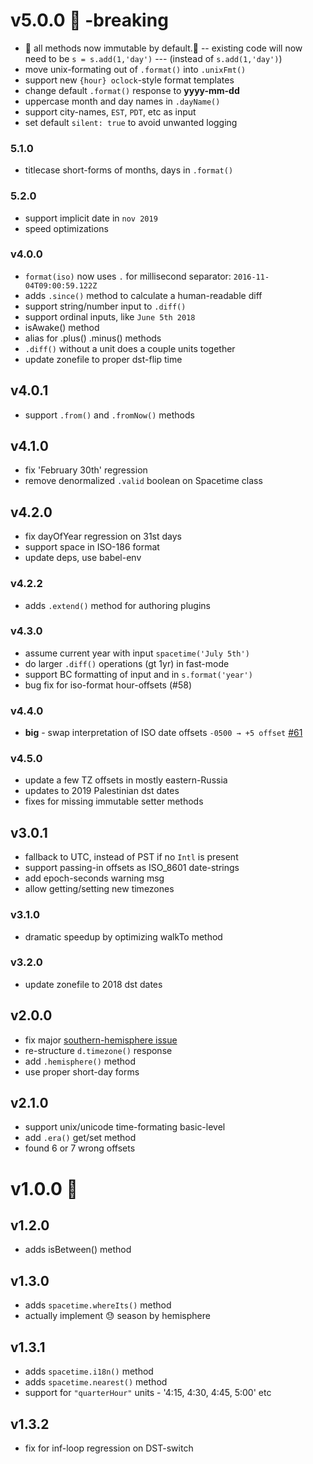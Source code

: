 
# v5.0.0 🚨  -breaking
* 🚨 all methods now immutable by default.🚨
 -- existing code will now need to be `s = s.add(1,'day')`
 --- (instead of `s.add(1,'day')`)
* move unix-formating out of `.format()` into `.unixFmt()`
* support new `{hour} oclock`-style format templates
* change default `.format()` response to **yyyy-mm-dd**
* uppercase month and day names in `.dayName()`
* support city-names, `EST`, `PDT`, etc as input
* set default `silent: true` to avoid unwanted logging
### 5.1.0
* titlecase short-forms of months, days in `.format()`
### 5.2.0
* support implicit date in `nov 2019`
* speed optimizations

### v4.0.0
* `format(iso)` now uses `.` for millisecond separator: `2016-11-04T09:00:59.122Z`
* adds `.since()` method to calculate a human-readable diff
* support string/number input to `.diff()`
* support ordinal inputs, like `June 5th 2018`
* isAwake() method
* alias for .plus() .minus() methods
* `.diff()` without a unit does a couple units together
* update zonefile to proper dst-flip time
## v4.0.1
* support `.from()` and `.fromNow()` methods
## v4.1.0
* fix 'February 30th' regression
* remove denormalized `.valid` boolean on Spacetime class
## v4.2.0
* fix dayOfYear regression on 31st days
* support space in ISO-186 format
* update deps, use babel-env
### v4.2.2
* adds `.extend()` method for authoring plugins
### v4.3.0
* assume current year with input `spacetime('July 5th')`
* do larger `.diff()` operations (gt 1yr) in fast-mode
* support BC formatting of input and in `s.format('year')`
* bug fix for iso-format hour-offsets (#58)
### v4.4.0
* **big** - swap interpretation of ISO date offsets `-0500 → +5 offset` [#61](https://github.com/spencermountain/spacetime/issues/61)
### v4.5.0
* update a few TZ offsets in mostly eastern-Russia
* updates to 2019 Palestinian dst dates
* fixes for missing immutable setter methods

## v3.0.1
* fallback to UTC, instead of PST if no `Intl` is present
* support passing-in offsets as ISO_8601 date-strings
* add epoch-seconds warning msg
* allow getting/setting new timezones
### v3.1.0
* dramatic speedup by optimizing walkTo method
### v3.2.0
* update zonefile to 2018 dst dates

## v2.0.0
* fix major [southern-hemisphere issue](https://github.com/smallwins/spacetime/issues/27)
* re-structure `d.timezone()` response
* add `.hemisphere()` method
* use proper short-day forms
## v2.1.0
* support unix/unicode time-formating basic-level
* add `.era()` get/set method
* found 6 or 7 wrong offsets


# v1.0.0 :rocket:
## v1.2.0
* adds isBetween() method

## v1.3.0
* adds `spacetime.whereIts()` method
* actually implement 😓 season by hemisphere

## v1.3.1
* adds `spacetime.i18n()` method
* adds `spacetime.nearest()` method
* support for `"quarterHour"` units - '4:15, 4:30, 4:45, 5:00' etc

## v1.3.2
* fix for inf-loop regression on DST-switch
